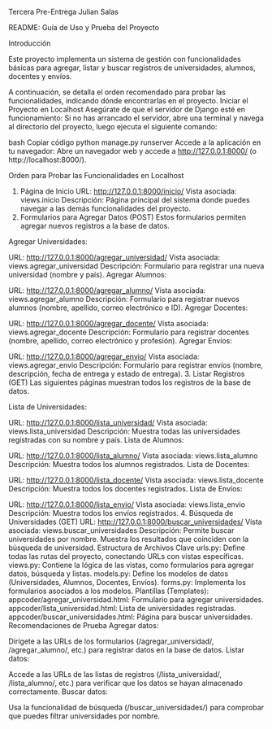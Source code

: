 Tercera Pre-Entrega Julian Salas

README: Guía de Uso y Prueba del Proyecto

Introducción

Este proyecto implementa un sistema de gestión con funcionalidades básicas para agregar, listar y buscar registros de universidades, alumnos, docentes y envíos.

A continuación, se detalla el orden recomendado para probar las funcionalidades, indicando dónde encontrarlas en el proyecto.
Iniciar el Proyecto en Localhost
Asegúrate de que el servidor de Django esté en funcionamiento: Si no has arrancado el servidor, abre una terminal y navega al directorio del proyecto, luego ejecuta el siguiente comando:

bash
Copiar código
python manage.py runserver
Accede a la aplicación en tu navegador: Abre un navegador web y accede a http://127.0.0.1:8000/ (o http://localhost:8000/).

Orden para Probar las Funcionalidades en Localhost
1. Página de Inicio
URL: http://127.0.0.1:8000/inicio/
Vista asociada: views.inicio
Descripción: Página principal del sistema donde puedes navegar a las demás funcionalidades del proyecto.
2. Formularios para Agregar Datos (POST)
Estos formularios permiten agregar nuevos registros a la base de datos.

Agregar Universidades:

URL: http://127.0.0.1:8000/agregar_universidad/
Vista asociada: views.agregar_universidad
Descripción: Formulario para registrar una nueva universidad (nombre y país).
Agregar Alumnos:

URL: http://127.0.0.1:8000/agregar_alumno/
Vista asociada: views.agregar_alumno
Descripción: Formulario para registrar nuevos alumnos (nombre, apellido, correo electrónico e ID).
Agregar Docentes:

URL: http://127.0.0.1:8000/agregar_docente/
Vista asociada: views.agregar_docente
Descripción: Formulario para registrar docentes (nombre, apellido, correo electrónico y profesión).
Agregar Envíos:

URL: http://127.0.0.1:8000/agregar_envio/
Vista asociada: views.agregar_envio
Descripción: Formulario para registrar envíos (nombre, descripción, fecha de entrega y estado de entrega).
3. Listar Registros (GET)
Las siguientes páginas muestran todos los registros de la base de datos.

Lista de Universidades:

URL: http://127.0.0.1:8000/lista_universidad/
Vista asociada: views.lista_universidad
Descripción: Muestra todas las universidades registradas con su nombre y país.
Lista de Alumnos:

URL: http://127.0.0.1:8000/lista_alumno/
Vista asociada: views.lista_alumno
Descripción: Muestra todos los alumnos registrados.
Lista de Docentes:

URL: http://127.0.0.1:8000/lista_docente/
Vista asociada: views.lista_docente
Descripción: Muestra todos los docentes registrados.
Lista de Envíos:

URL: http://127.0.0.1:8000/lista_envio/
Vista asociada: views.lista_envio
Descripción: Muestra todos los envíos registrados.
4. Búsqueda de Universidades (GET)
URL: http://127.0.0.1:8000/buscar_universidades/
Vista asociada: views.buscar_universidades
Descripción: Permite buscar universidades por nombre. Muestra los resultados que coinciden con la búsqueda de universidad.
Estructura de Archivos Clave
urls.py: Define todas las rutas del proyecto, conectando URLs con vistas específicas.
views.py: Contiene la lógica de las vistas, como formularios para agregar datos, búsqueda y listas.
models.py: Define los modelos de datos (Universidades, Alumnos, Docentes, Envíos).
forms.py: Implementa los formularios asociados a los modelos.
Plantillas (Templates):
appcoder/agregar_universidad.html: Formulario para agregar universidades.
appcoder/lista_universidad.html: Lista de universidades registradas.
appcoder/buscar_universidades.html: Página para buscar universidades.
Recomendaciones de Prueba
Agregar datos:

Dirígete a las URLs de los formularios (/agregar_universidad/, /agregar_alumno/, etc.) para registrar datos en la base de datos.
Listar datos:

Accede a las URLs de las listas de registros (/lista_universidad/, /lista_alumno/, etc.) para verificar que los datos se hayan almacenado correctamente.
Buscar datos:

Usa la funcionalidad de búsqueda (/buscar_universidades/) para comprobar que puedes filtrar universidades por nombre.
